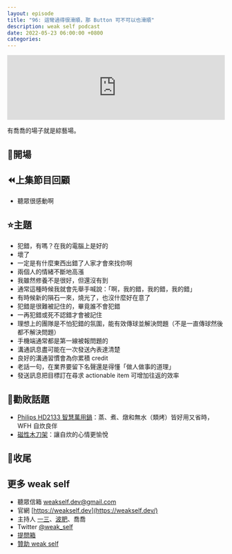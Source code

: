 ```yaml
---
layout: episode
title: "96: 這彎過得很滑順，那 Button 可不可以也滑順"
description: weak self podcast
date: 2022-05-23 06:00:00 +0800
categories:
---
```


<iframe src="https://www.listennotes.com/podcasts/weak-self/96-這彎過得很滑順那-button-可不可以也滑順-psO1J-24YF5/embed/" width="100%" style="width: 1px; min-width: 100%;" loading="lazy" frameborder="0" scrolling="no"></iframe>

有喬喬的場子就是綜藝場。

## 👋開場

## ⏪上集節目回顧

- 聽眾很感動啊

## ⭐️主題

- 犯錯，有嗎？在我的電腦上是好的
- 壞了
- 一定是有什麼東西出錯了人家才會來找你啊
- 兩個人的情緒不斷地高漲
- 我雖然修養不是很好，但還沒有到
- 通常這種時候我就會先舉手喊說：「啊，我的錯，我的錯，我的錯」
- 有時候新的隕石一來，燒光了，也沒什麼好在意了
- 犯錯是很難被記住的，畢竟誰不會犯錯
- 一再犯錯或死不認錯才會被記住
- 理想上的團隊是不怕犯錯的氛圍，能有效傳球並解決問題（不是一直傳球然後都不解決問題）
- 手機端通常都是第一線被報問題的
- 溝通訊息盡可能在一次發送內表達清楚
- 良好的溝通習慣會為你累積 credit
- 老話一句，在業界要留下名聲還是得懂「做人做事的道理」
- 發送訊息把目標訂在尋求 actionable item 可增加往返的效率

## 💸勸敗話題

- [Philips HD2133 智慧萬用鍋](https://24h.pchome.com.tw/prod/DMAC3N-A900ATACL)：蒸、煮、燉和無水（類烤）皆好用又省時，WFH 自炊良伴
- [磁性木刀架](https://www.pcstore.com.tw/bestbuy0857/M53951594.htm)：讓自炊的心情更愉悅

## 👋收尾

## 更多 weak self

- 聽眾信箱 [weakself.dev@gmail.com](mailto:weakself.dev@gmail.com)
- 官網 [https://weakself.dev](https://weakself.dev/)
- 主持人 [一三](https://twitter.com/ethanhuang13)、[波肥](https://twitter.com/PofatTseng)、喬喬
- Twitter [@weak_self](https://twitter.com/weak_self)
- [提問箱](https://peing.net/zh-TW/weak_self)
- [贊助 weak self](https://weakself.dev/#donation)
